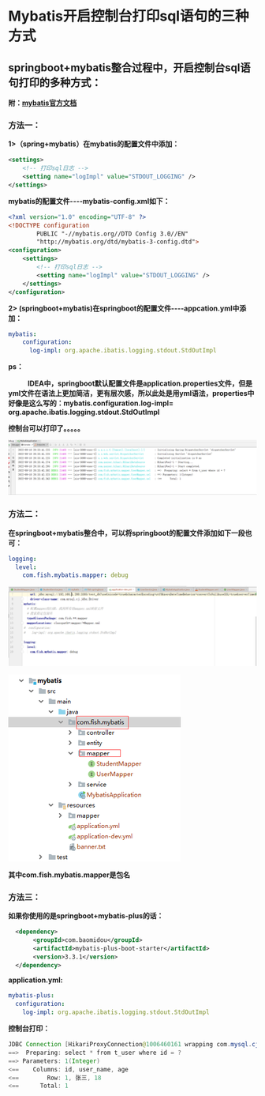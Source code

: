 # Mybatis开启控制台打印sql语句的三种方式

## **springboot+mybatis整合过程中，开启控制台sql语句打印的多种方式：**

**附：[mybatis官方文档](https://mybatis.org/mybatis-3/zh/logging.html "mybatis官方文档")**

### **方法一：**

**1>（spring+mybatis）在mybatis的配置文件中添加：**

```xml
<settings>
    <!-- 打印sql日志 -->
    <setting name="logImpl" value="STDOUT_LOGGING" />
</settings>
```

**mybatis的配置文件----mybatis-config.xml如下：**

```xml
<?xml version="1.0" encoding="UTF-8" ?>
<!DOCTYPE configuration
        PUBLIC "-//mybatis.org//DTD Config 3.0//EN"
        "http://mybatis.org/dtd/mybatis-3-config.dtd">
<configuration>
    <settings>
        <!-- 打印sql日志 -->
        <setting name="logImpl" value="STDOUT_LOGGING" />
    </settings>
</configuration>
```

**2> (springboot+mybatis)在springboot的配置文件----appcation.yml中添加：**

```yaml
mybatis:
    configuration:
      log-impl: org.apache.ibatis.logging.stdout.StdOutImpl
```

**ps：**

          **IDEA中，springboot默认配置文件是application.properties文件，但是yml文件在语法上更加简洁，更有层次感，所以此处是用yml语法，properties中好像是这么写的：mybatis.configuration.log-impl= org.apache.ibatis.logging.stdout.StdOutImpl**

**控制台可以打印了。。。。。**

![image-20220918203520338](../img/image-20220918203520338.png)

### **方法二：**

**在springboot+mybatis整合中，可以将springboot的配置文件添加如下一段也可：**

```yaml
logging:
  level:
    com.fish.mybatis.mapper: debug
```



![image-20220918203959784](../img/image-20220918203959784.png)

![image-20220918203454223](../img/image-20220918203454223.png)

**其中com.fish.mybatis.mapper是包名**

### **方法三：**

**如果你使用的是springboot+mybatis-plus的话：**

```xml
  <dependency>
       <groupId>com.baomidou</groupId>
       <artifactId>mybatis-plus-boot-starter</artifactId>
       <version>3.3.1</version>
  </dependency>
```

**application.yml:** 

```yaml
mybatis-plus:
  configuration:
    log-impl: org.apache.ibatis.logging.stdout.StdOutImpl
```

**控制台打印：** 

```java
JDBC Connection [HikariProxyConnection@1006460161 wrapping com.mysql.cj.jdbc.ConnectionImpl@37cccae8] will not be managed by Spring
==>  Preparing: select * from t_user where id = ?
==> Parameters: 1(Integer)
<==    Columns: id, user_name, age
<==        Row: 1, 张三, 18
<==      Total: 1
```
